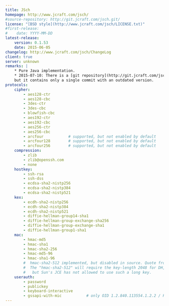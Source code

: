 ```yaml
---
title: JSch
homepage: http://www.jcraft.com/jsch/
#source-repository: http://git.jcraft.com/jsch.git/
license: "[BSD style](http://www.jcraft.com/jsch/LICENSE.txt)"
#first-release:
#    date: YYYY-MM-DD
latest-release:
    version: 0.1.53
    date: 2015-06-05
changelog: http://www.jcraft.com/jsch/ChangeLog
client: true
server: unknown
remarks: |
    * Pure Java implementation.
    * 2015-07-10: There is a [git repository](http://git.jcraft.com/jsch.git)
    but it contains only a single commit with an outdated version.
protocols:
    cipher:
        - aes128-ctr
        - aes128-cbc
        - 3des-ctr
        - 3des-cbc
        - blowfish-cbc
        - aes192-ctr
        - aes192-cbc
        - aes256-ctr
        - aes256-cbc
        - arcfour           # supported, but not enabled by default
        - arcfour128        # supported, but not enabled by default
        - arcfour256        # supported, but not enabled by default
    compression:
        - zlib
        - zlib@openssh.com
        - none
    hostkey:
        - ssh-rsa
        - ssh-dss
        - ecdsa-sha2-nistp256
        - ecdsa-sha2-nistp384
        - ecdsa-sha2-nistp521
    kex:
        - ecdh-sha2-nistp256
        - ecdh-sha2-nistp384
        - ecdh-sha2-nistp521
        - diffie-hellman-group14-sha1
        - diffie-hellman-group-exchange-sha256 
        - diffie-hellman-group-exchange-sha1
        - diffie-hellman-group1-sha1
    mac:
        - hmac-md5
        - hmac-sha1
        - hmac-sha2-256
        - hmac-md5-96
        - hmac-sha1-96
        #  hmac-sha2-512 implemented, but disabled in source. Quote from JSch.java:
        #  The "hmac-sha2-512" will require the key-length 2048 for DH,
        #   but Sun's JCE has not allowed to use such a long key.
    userauth:
        - password
        - publickey
        - keyboard-interactive
        - gssapi-with-mic           # only OID 1.2.840.113554.1.2.2 / Kerberos
---
```

